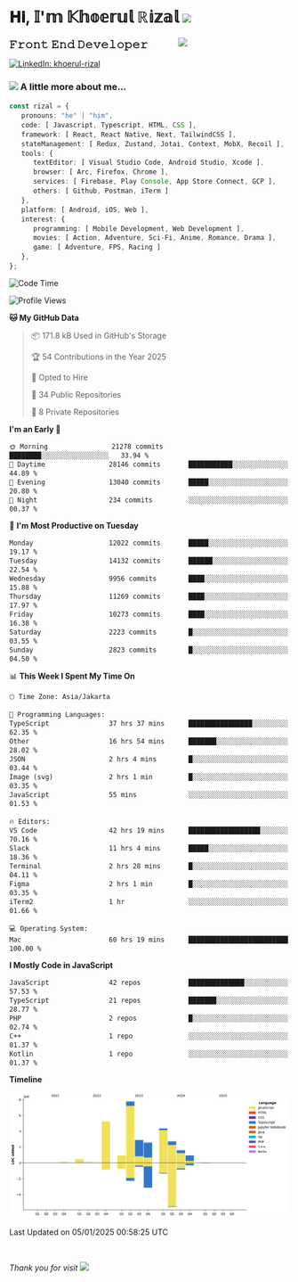 <h1> 𝐇𝐢, 𝕀'𝕞 𝕂𝕙𝕠𝕖𝕣𝕦𝕝 ℝ𝕚𝕫𝕒𝕝 <img src="https://media.giphy.com/media/mGcNjsfWAjY5AEZNw6/giphy.gif" width="50"></h1>
<img align='right' src="https://media.giphy.com/media/v1.Y2lkPTc5MGI3NjExOWI2ajR2NGJubzBsZHFuaHMwajRrcDNsNXJwOG8yb3F0NjhkNXF4OSZlcD12MV9pbnRlcm5hbF9naWZfYnlfaWQmY3Q9cw/fkZukR450RQ1qnGaq9/giphy.gif" width="200">
<strong style="font-size:20px;">𝙵𝚛𝚘𝚗𝚝 𝙴𝚗𝚍 𝙳𝚎𝚟𝚎𝚕𝚘𝚙𝚎𝚛</strong>
</p></em>

[![LinkedIn: khoerul-rizal](https://img.shields.io/badge/khoerul--rizal-blue?style=flat-square&logo=Linkedin&logoColor=white&link=https://www.linkedin.com/in/khoerul-rizal/)](https://www.linkedin.com/in/khoerul-rizal/)

### <img src="https://media.giphy.com/media/VgCDAzcKvsR6OM0uWg/giphy.gif" width="50"> A little more about me...

```typescript
const rizal = {
   pronouns: "he" | "him",
   code: [ Javascript, Typescript, HTML, CSS ],
   framework: [ React, React Native, Next, TailwindCSS ],
   stateManagement: [ Redux, Zustand, Jotai, Context, MobX, Recoil ],
   tools: {
      textEditor: [ Visual Studio Code, Android Studio, Xcode ],
      browser: [ Arc, Firefox, Chrome ],
      services: [ Firebase, Play Console, App Store Connect, GCP ],
      others: [ Github, Postman, iTerm ]
   },
   platform: [ Android, iOS, Web ],
   interest: {
      programming: [ Mobile Development, Web Development ],
      movies: [ Action, Adventure, Sci-Fi, Anime, Romance, Drama ],
      game: [ Adventure, FPS, Racing ]
   },
};
```

<!--START_SECTION:waka-->
![Code Time](http://img.shields.io/badge/Code%20Time-2%2C002%20hrs%203%20mins-blue)

![Profile Views](http://img.shields.io/badge/Profile%20Views-0-blue)

**🐱 My GitHub Data** 

> 📦 171.8 kB Used in GitHub's Storage 
 > 
> 🏆 54 Contributions in the Year 2025
 > 
> 💼 Opted to Hire
 > 
> 📜 34 Public Repositories 
 > 
> 🔑 8 Private Repositories 
 > 
**I'm an Early 🐤** 

```text
🌞 Morning                21278 commits       ████████░░░░░░░░░░░░░░░░░   33.94 % 
🌆 Daytime                28146 commits       ███████████░░░░░░░░░░░░░░   44.89 % 
🌃 Evening                13040 commits       █████░░░░░░░░░░░░░░░░░░░░   20.80 % 
🌙 Night                  234 commits         ░░░░░░░░░░░░░░░░░░░░░░░░░   00.37 % 
```
📅 **I'm Most Productive on Tuesday** 

```text
Monday                   12022 commits       █████░░░░░░░░░░░░░░░░░░░░   19.17 % 
Tuesday                  14132 commits       ██████░░░░░░░░░░░░░░░░░░░   22.54 % 
Wednesday                9956 commits        ████░░░░░░░░░░░░░░░░░░░░░   15.88 % 
Thursday                 11269 commits       ████░░░░░░░░░░░░░░░░░░░░░   17.97 % 
Friday                   10273 commits       ████░░░░░░░░░░░░░░░░░░░░░   16.38 % 
Saturday                 2223 commits        █░░░░░░░░░░░░░░░░░░░░░░░░   03.55 % 
Sunday                   2823 commits        █░░░░░░░░░░░░░░░░░░░░░░░░   04.50 % 
```


📊 **This Week I Spent My Time On** 

```text
🕑︎ Time Zone: Asia/Jakarta

💬 Programming Languages: 
TypeScript               37 hrs 37 mins      ████████████████░░░░░░░░░   62.35 % 
Other                    16 hrs 54 mins      ███████░░░░░░░░░░░░░░░░░░   28.02 % 
JSON                     2 hrs 4 mins        █░░░░░░░░░░░░░░░░░░░░░░░░   03.44 % 
Image (svg)              2 hrs 1 min         █░░░░░░░░░░░░░░░░░░░░░░░░   03.35 % 
JavaScript               55 mins             ░░░░░░░░░░░░░░░░░░░░░░░░░   01.53 % 

🔥 Editors: 
VS Code                  42 hrs 19 mins      ██████████████████░░░░░░░   70.16 % 
Slack                    11 hrs 4 mins       █████░░░░░░░░░░░░░░░░░░░░   18.36 % 
Terminal                 2 hrs 28 mins       █░░░░░░░░░░░░░░░░░░░░░░░░   04.11 % 
Figma                    2 hrs 1 min         █░░░░░░░░░░░░░░░░░░░░░░░░   03.35 % 
iTerm2                   1 hr                ░░░░░░░░░░░░░░░░░░░░░░░░░   01.66 % 

💻 Operating System: 
Mac                      60 hrs 19 mins      █████████████████████████   100.00 % 
```

**I Mostly Code in JavaScript** 

```text
JavaScript               42 repos            ██████████████░░░░░░░░░░░   57.53 % 
TypeScript               21 repos            ███████░░░░░░░░░░░░░░░░░░   28.77 % 
PHP                      2 repos             █░░░░░░░░░░░░░░░░░░░░░░░░   02.74 % 
C++                      1 repo              ░░░░░░░░░░░░░░░░░░░░░░░░░   01.37 % 
Kotlin                   1 repo              ░░░░░░░░░░░░░░░░░░░░░░░░░   01.37 % 
```



**Timeline**

![Lines of Code chart](https://raw.githubusercontent.com/khoerulrizal/khoerulrizal/main/assets/bar_graph.png)


 Last Updated on 05/01/2025 00:58:25 UTC
<!--END_SECTION:waka-->
</details>
<br/>

<em>Thank you for visit</em> <img src="https://media.giphy.com/media/v1.Y2lkPTc5MGI3NjExcHdvNm1qZWtjaGw0ZjdwM3Z3NnY2dHlueTVuODBta2FiY20wM2YybSZlcD12MV9pbnRlcm5hbF9naWZfYnlfaWQmY3Q9cw/tV25tpdKqdFa9x81k2/giphy.gif" width="40">
